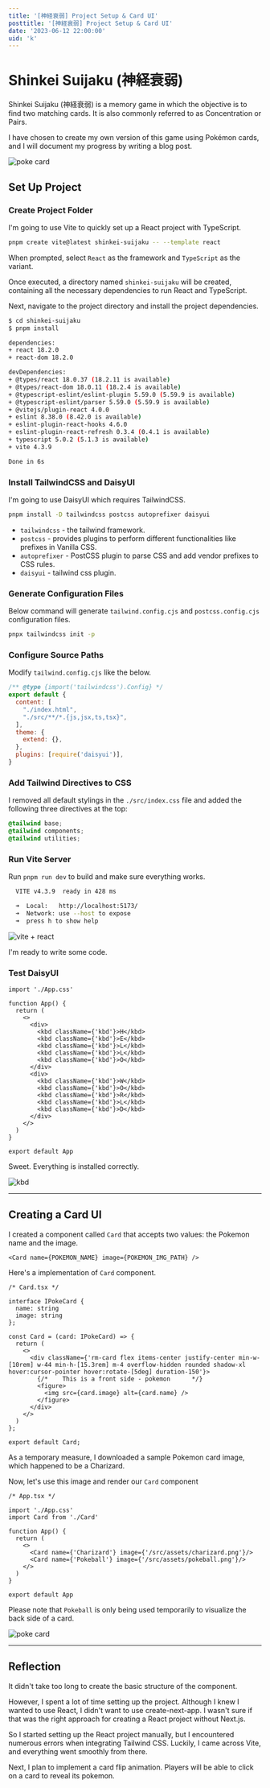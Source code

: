 ```yaml
---
title: '[神経衰弱] Project Setup & Card UI'
posttitle: '[神経衰弱] Project Setup & Card UI'
date: '2023-06-12 22:00:00'
uid: 'k'
---
```


# Shinkei Suijaku (神経衰弱)

Shinkei Suijaku (神経衰弱) is a memory game in which the objective is to find two 
matching cards. It is also commonly referred to as Concentration or Pairs.

I have chosen to create my own version of this game using Pokémon cards, 
and I will document my progress by writing a blog post.

![poke card](/images/card-ui.gif)

## Set Up Project

### Create Project Folder

I'm going to use Vite to quickly set up a React project with TypeScript.

```sh
pnpm create vite@latest shinkei-suijaku -- --template react
```

When prompted, select `React` as the framework and `TypeScript` as the variant.

Once executed, a directory named `shinkei-suijaku` will be created, 
containing all the necessary dependencies to run React and TypeScript.

Next, navigate to the project directory and install the project dependencies.

```sh
$ cd shinkei-suijaku
$ pnpm install

dependencies:
+ react 18.2.0
+ react-dom 18.2.0

devDependencies:
+ @types/react 18.0.37 (18.2.11 is available)
+ @types/react-dom 18.0.11 (18.2.4 is available)
+ @typescript-eslint/eslint-plugin 5.59.0 (5.59.9 is available)
+ @typescript-eslint/parser 5.59.0 (5.59.9 is available)
+ @vitejs/plugin-react 4.0.0
+ eslint 8.38.0 (8.42.0 is available)
+ eslint-plugin-react-hooks 4.6.0
+ eslint-plugin-react-refresh 0.3.4 (0.4.1 is available)
+ typescript 5.0.2 (5.1.3 is available)
+ vite 4.3.9

Done in 6s
```

### Install TailwindCSS and DaisyUI

I'm going to use DaisyUI which requires TailwindCSS.

```sh
pnpm install -D tailwindcss postcss autoprefixer daisyui
```

- `tailwindcss` - the tailwind framework.
- `postcss` - provides plugins to perform different functionalities like prefixes in Vanilla CSS.
- `autoprefixer` - PostCSS plugin to parse CSS and add vendor prefixes to CSS rules.
- `daisyui` - tailwind css plugin.


### Generate Configuration Files

Below command will generate `tailwind.config.cjs` and `postcss.config.cjs` configuration files.

```sh
pnpx tailwindcss init -p
```


### Configure Source Paths

Modify `tailwind.config.cjs` like the below.

```js
/** @type {import('tailwindcss').Config} */
export default {
  content: [
    "./index.html",
    "./src/**/*.{js,jsx,ts,tsx}",
  ],
  theme: {
    extend: {},
  },
  plugins: [require('daisyui')],
}

```

### Add Tailwind Directives to CSS

I removed all default stylings in the `./src/index.css` file and added the following three directives at the top:

```css
@tailwind base;
@tailwind components;
@tailwind utilities;
```

### Run Vite Server

Run `pnpm run dev` to build and make sure everything works.

```sh
  VITE v4.3.9  ready in 428 ms

  ➜  Local:   http://localhost:5173/
  ➜  Network: use --host to expose
  ➜  press h to show help
```

![vite + react](/images/vite-react.jpg)

I'm ready to write some code.

### Test DaisyUI

```tsx
import './App.css'

function App() {
  return (
    <>
      <div>
        <kbd className={'kbd'}>H</kbd>
        <kbd className={'kbd'}>E</kbd>
        <kbd className={'kbd'}>L</kbd>
        <kbd className={'kbd'}>L</kbd>
        <kbd className={'kbd'}>O</kbd>
      </div>
      <div>
        <kbd className={'kbd'}>W</kbd>
        <kbd className={'kbd'}>O</kbd>
        <kbd className={'kbd'}>R</kbd>
        <kbd className={'kbd'}>L</kbd>
        <kbd className={'kbd'}>D</kbd>
      </div>
    </>
  )
}

export default App
```

Sweet. Everything is installed correctly.

![kbd](/images/daisyui-hello-world.jpg)

---

## Creating a Card UI

I created a component called `Card` that accepts two values: the Pokemon name and the image.

```tsx
<Card name={POKEMON_NAME} image={POKEMON_IMG_PATH} />
```

Here's a implementation of `Card` component.

```tsx
/* Card.tsx */

interface IPokeCard {
  name: string
  image: string
};

const Card = (card: IPokeCard) => {
  return (
    <>
      <div className={'rm-card flex items-center justify-center min-w-[10rem] w-44 min-h-[15.3rem] m-4 overflow-hidden rounded shadow-xl hover:cursor-pointer hover:rotate-[5deg] duration-150'}>
        {/*    This is a front side - pokemon      */}
        <figure>
          <img src={card.image} alt={card.name} />
        </figure>
      </div>
    </>
  )
};

export default Card;
```
As a temporary measure, I downloaded a sample Pokemon card image, which happened to be a Charizard.

Now, let's use this image and render our `Card` component

```tsx
/* App.tsx */

import './App.css'
import Card from './Card'

function App() {
  return (
    <>
      <Card name={'Charizard'} image={'/src/assets/charizard.png'}/>
      <Card name={'Pokeball'} image={'/src/assets/pokeball.png'}/> 
    </>
  )
}

export default App
```
Please note that `Pokeball` is only being used temporarily to visualize the back side of a card.

![poke card](/images/card-ui.gif)


---

## Reflection

It didn't take too long to create the basic structure of the component.

However, I spent a lot of time setting up the project. 
Although I knew I wanted to use React, I didn't want to use create-next-app. 
I wasn't sure if that was the right approach for creating a React project without Next.js.

So I started setting up the React project manually, but I encountered numerous errors 
when integrating Tailwind CSS. 
Luckily, I came across Vite, and everything went smoothly from there.

Next, I plan to implement a card flip animation. 
Players will be able to click on a card to reveal its pokemon.
